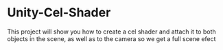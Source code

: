 # Unity-Cel-Shader

This project will show you how to create a cel shader and attach it to both objects in the scene, as well as to the camera so we get a full scene efect
